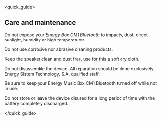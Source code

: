 <quick_guide>
## Care and maintenance

Do not expose your *Energy Box CM1 Bluetooth* to impacts, dust, direct sunlight, humidity or high temperatures.

Do not use corrosive nor abrasive cleaning products.

Keep the speaker clean and dust free, use for this a soft dry cloth.

Do not disassemble the device. All reparation should be done exclusively Energy Sistem Technology, S.A. qualified staff.

Be sure to keep your Energy Music Box CM1 Bluetooth turned off while not in use.

Do not store or leave the device disused for a long period of time with the battery completely discharged.

</quick_guide>
